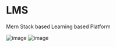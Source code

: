 # LMS
Mern Stack based Learning based Platform

![image](https://github.com/user-attachments/assets/c00c621a-4d9b-48aa-b543-bc446cd97c10)
![image](https://github.com/user-attachments/assets/ce31101d-5e29-4108-a2ae-7ff1b3f63f95)
